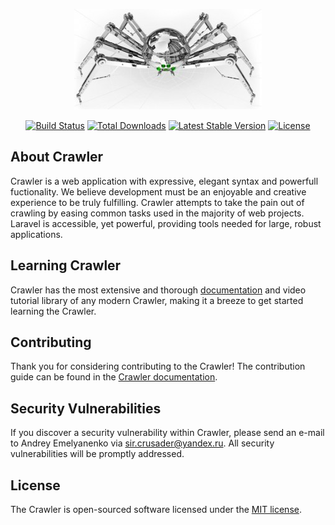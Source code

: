 <p align="center"><img src="https://github.com/AndreyEmelyanenko/Crawler/blob/master/img/pauk.jpg"></p>

<p align="center">
<a href="https://github.com/AndreyEmelyanenko/Crawler/blob/master/"><img src="https://travis-ci.org/laravel/framework.svg" alt="Build Status"></a>
<a href="https://github.com/AndreyEmelyanenko/Crawler/blob/master/"><img src="https://poser.pugx.org/laravel/framework/d/total.svg" alt="Total Downloads"></a>
<a href="https://github.com/AndreyEmelyanenko/Crawler/blob/master/"><img src="https://poser.pugx.org/laravel/framework/v/stable.svg" alt="Latest Stable Version"></a>
<a href="https://github.com/AndreyEmelyanenko/Crawler/blob/master/"><img src="https://poser.pugx.org/laravel/framework/license.svg" alt="License"></a>
</p>

## About Crawler

Crawler is a web application with expressive, elegant syntax and powerfull fuctionality. We believe development must be an enjoyable and creative experience to be truly fulfilling. Crawler attempts to take the pain out of crawling by easing common tasks used in the majority of web projects.
Laravel is accessible, yet powerful, providing tools needed for large, robust applications.

## Learning Crawler

Crawler has the most extensive and thorough [documentation](https://github.com/AndreyEmelyanenko/Crawler/blob/master/README.md) and video tutorial library of any modern Crawler, making it a breeze to get started learning the Crawler.

## Contributing

Thank you for considering contributing to the Crawler! The contribution guide can be found in the [Crawler documentation](https://Crawler.com/docs/contributions).

## Security Vulnerabilities

If you discover a security vulnerability within Crawler, please send an e-mail to Andrey Emelyanenko via [sir.crusader@yandex.ru](mailto:sir.crusader@yandex.ru). All security vulnerabilities will be promptly addressed.

## License

The Crawler is open-sourced software licensed under the [MIT license](https://opensource.org/licenses/MIT).
